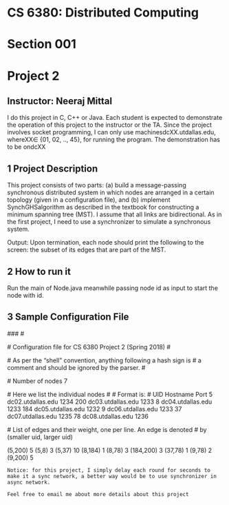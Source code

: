 # CS 6380: Distributed Computing

# Section 001

# Project 2

## Instructor: Neeraj Mittal

I do this project in C, C++ or Java. Each student is expected to demonstrate the
operation of this project to the instructor or the TA. Since the project involves socket programming,
I can only use machinesdcXX.utdallas.edu, whereXX∈ {01, 02, .., 45}, for running the program.
The demonstration has to be ondcXX


## 1 Project Description

This project consists of two parts: (a) build a message-passing synchronous distributed system in
which nodes are arranged in a certain topology (given in a configuration file), and (b) implement
SynchGHSalgorithm as described in the textbook for constructing a minimum spanning tree (MST).
I assume that all links are bidirectional. As in the first project, I need to use a
synchronizer to simulate a synchronous system.

Output: Upon termination, each node should print the following to the screen: the subset of its
edges that are part of the MST.

## 2 How to run it

Run the main of Node.java meanwhile passing node id as input to start the node with id.

## 3 Sample Configuration File

\### #

\# Configuration file for CS 6380 Project 2 (Spring 2018)
\#


\# As per the “shell” convention, anything following a hash sign is
\# a comment and should be ignored by the parser.
\#

\# Number of nodes
7

\# Here we list the individual nodes
\#
\# Format is:
\# UID Hostname Port
5 dc02.utdallas.edu 1234
200 dc03.utdallas.edu 1233
8 dc04.utdallas.edu 1233
184 dc05.utdallas.edu 1232
9 dc06.utdallas.edu 1233
37 dc07.utdallas.edu 1235
78 dc08.utdallas.edu 1236

\# List of edges and their weight, one per line. An edge is denoted
\# by (smaller uid, larger uid)


(5,200) 5
(5,8) 3
(5,37) 10
(8,184) 1
(8,78) 3
(184,200) 3
(37,78) 1
(9,78) 2
(9,200) 5
```
Notice: for this project, I simply delay each round for seconds to make it a sync network, a better way would be to use synchronizer in async network.
```

```
Feel free to email me about more details about this project
```
